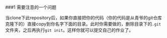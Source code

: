 ###1 需要注意的一个问题

当clone下此repository后，如果你直接把你的代码（你的代码是从青爷的git仓库克隆下的）直接copy到你名字下面的目录。此时你需要做的，删除目录下的`.git`文件夹，之后再执行`git init`。这样你就可以提交自己的作业了。